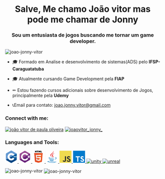 <h1 align="center">Salve, Me chamo João vitor mas pode me chamar de Jonny</h1>
<h3 align="center">Sou um entusiasta de jogos buscando me tornar um game developer.</h3>

<p align="left"> <img src="https://komarev.com/ghpvc/?username=joao-jonny-vitor&label=Profile%20views&color=009405&style=flat" alt="joao-jonny-vitor" /> </p>

- 🎓 Formado em Analise e desenvolvimento de sistemas(ADS) pelo **IFSP-Caraguatatuba**

- 🎓 Atualmente cursando Game Development pela **FIAP**

- ✏ Estou fazendo cursos adicionais sobre desenvolvimento de Jogos, principalmente pela **Udemy**

- 📞Email para contato: joao.jonny.vitor@gmail.com

<h3 align="left">Connect with me:</h3>
<p align="left">
<a href="https://www.linkedin.com/in/Joao-Jonny-Vitor/" target="blank"><img align="center" src="https://raw.githubusercontent.com/rahuldkjain/github-profile-readme-generator/master/src/images/icons/Social/linked-in-alt.svg" alt="joão vitor de paula oliveira" height="30" width="40" /></a>
<a href="https://instagram.com/joaovitor_jonny_" target="blank"><img align="center" src="https://raw.githubusercontent.com/rahuldkjain/github-profile-readme-generator/master/src/images/icons/Social/instagram.svg" alt="joaovitor_jonny_" height="30" width="40" /></a>
</p>

<h3 align="left">Languages and Tools:</h3>
<p align="left"> <a href="https://www.w3schools.com/cpp/" target="_blank" rel="noreferrer"> <img src="https://raw.githubusercontent.com/devicons/devicon/master/icons/cplusplus/cplusplus-original.svg" alt="cplusplus" width="40" height="40"/> </a> <a href="https://www.w3schools.com/cs/" target="_blank" rel="noreferrer"> <img src="https://raw.githubusercontent.com/devicons/devicon/master/icons/csharp/csharp-original.svg" alt="csharp" width="40" height="40"/> </a> <a href="https://www.w3.org/html/" target="_blank" rel="noreferrer"> <img src="https://raw.githubusercontent.com/devicons/devicon/master/icons/html5/html5-original-wordmark.svg" alt="html5" width="40" height="40"/> </a> <a href="https://www.java.com" target="_blank" rel="noreferrer"> <img src="https://raw.githubusercontent.com/devicons/devicon/master/icons/java/java-original.svg" alt="java" width="40" height="40"/> </a> <a href="https://developer.mozilla.org/en-US/docs/Web/JavaScript" target="_blank" rel="noreferrer"> <img src="https://raw.githubusercontent.com/devicons/devicon/master/icons/javascript/javascript-original.svg" alt="javascript" width="40" height="40"/> </a> <a href="https://www.typescriptlang.org/" target="_blank" rel="noreferrer"> <img src="https://raw.githubusercontent.com/devicons/devicon/master/icons/typescript/typescript-original.svg" alt="typescript" width="40" height="40"/> </a> <a href="https://unity.com/" target="_blank" rel="noreferrer"> <img src="https://www.vectorlogo.zone/logos/unity3d/unity3d-icon.svg" alt="unity" width="40" height="40"/> </a> <a href="https://unrealengine.com/" target="_blank" rel="noreferrer"> <img src="https://raw.githubusercontent.com/kenangundogan/fontisto/036b7eca71aab1bef8e6a0518f7329f13ed62f6b/icons/svg/brand/unreal-engine.svg" alt="unreal" width="40" height="40"/> </a> </p>

<p><img align="left" src="https://github-readme-stats.vercel.app/api/top-langs?username=joao-jonny-vitor&show_icons=true&theme=dark&text_color=009405&locale=en&layout=compact" alt="joao-jonny-vitor" /></p>

<p>&nbsp;<img align="center" src="https://github-readme-stats.vercel.app/api?username=joao-jonny-vitor&show_icons=true&theme=dark&text_color=009405&locale=en" alt="joao-jonny-vitor" /></p>
